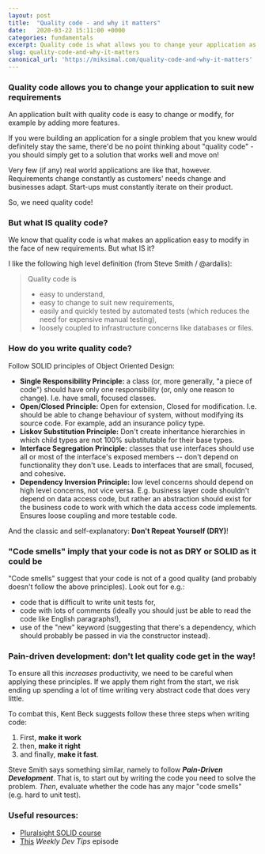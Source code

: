 ```yaml
---
layout: post
title:  "Quality code - and why it matters"
date:   2020-03-22 15:11:00 +0000
categories: fundamentals
excerpt: Quality code is what allows you to change your application as requirements change.
slug: quality-code-and-why-it-matters
canonical_url: 'https://miksimal.com/quality-code-and-why-it-matters'
---
```


### Quality code allows you to change your application to suit new requirements

An application built with quality code is easy to change or modify, for example by adding more features.

If you were building an application for a single problem that you knew would definitely stay the same, there'd be 
no point thinking about "quality code" - you should simply get to a solution that works well and move on!

Very few (if any) real world applications are like that, however. Requirements change constantly as customers' needs change
and businesses adapt. Start-ups must constantly iterate on their product.

So, we need quality code!

### But what IS quality code?

We know that quality code is what makes an application easy to modify in the face of new requirements. But what IS it?

I like the following high level definition (from Steve Smith / @ardalis):

> Quality code is
> - easy to understand,
> - easy to change to suit new requirements,
> - easily and quickly tested by automated tests (which reduces the need for expensive manual testing),
> - loosely coupled to infrastructure concerns like databases or files.

### How do you write quality code?
Follow SOLID principles of Object Oriented Design:
- **Single Responsibility Principle:** a class (or, more generally, "a piece of code") should have only one responsibility (or, only one reason to change). I.e. have small, focused classes.
- **Open/Closed Principle:** Open for extension, Closed for modification. I.e. should be able to change behaviour of system, without modifying its source code. For example, add an insurance policy type.
- **Liskov Substitution Principle:** Don't create inheritance hierarchies in which child types are not 100% substitutable for their base types.
- **Interface Segregation Principle:** classes that use interfaces should use all or most of the interface's exposed members -- don't depend on functionality they don't use. Leads to interfaces that are small, focused, and cohesive.
- **Dependency Inversion Principle:** low level concerns should depend on high level concerns, not vice versa. E.g. business layer code shouldn't depend on data access code, but rather an abstraction should exist for the business code to work with which the data access code implements. Ensures loose coupling and more testable code.

And the classic and self-explanatory: **Don't Repeat Yourself (DRY)**!

### "Code smells" imply that your code is not as DRY or SOLID as it could be
"Code smells" suggest that your code is not of a good quality (and probably doesn't follow the above principles). Look out for e.g.:
- code that is difficult to write unit tests for,
- code with lots of comments (ideally you should just be able to read the code like English paragraphs!),
- use of the "new" keyword (suggesting that there's a dependency, which should probably be passed in via the constructor instead).

### Pain-driven development: don't let quality code get in the way!

To ensure all this *increases* productivity, we need to be careful when applying these principles. If we apply them right from the start, we risk ending up spending a lot of time writing very abstract code that does very little.

To combat this, Kent Beck suggests follow these three steps when writing code:
1) First, **make it work**
2) then, **make it right**
3) and finally, **make it fast**.

Steve Smith says something similar, namely to follow ***Pain-Driven Development***. That is, to start out by writing the code you need to solve the problem. *Then*, evaluate whether the code has any major "code smells" (e.g. hard to unit test).

### Useful resources:

* [Pluralsight SOLID course](https://app.pluralsight.com/library/courses/csharp-solid-principles/)
* [This](https://weeklydevtips.com/episodes/047) *Weekly Dev Tips* episode
